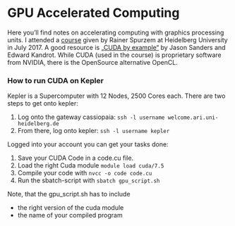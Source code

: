 # GPU Accelerated Computing

Here you’ll find notes on accelerating computing with graphics processing units. I attended a [course](http://wwwstaff.ari.uni-heidelberg.de/mitarbeiter/spurzem/lehre/SS17/cuda/cuda.php.en) given by Rainer Spurzem at Heidelberg University in July 2017. A good resource is [„CUDA by example“](https://developer.nvidia.com/cuda-example) by Jason Sanders and Edward Kandrot. While CUDA (used in the course) is proprietary software from NVIDIA, there is the OpenSource alternative OpenCL. 

### How to run CUDA on Kepler

Kepler is a Supercomputer with 12 Nodes, 2500 Cores each. 
There are two steps to get onto kepler:
1. Log onto the gateway cassiopaia: `ssh -l username welcome.ari.uni-heidelberg.de`
2. From there, log onto kepler: `ssh -l username kepler`

Logged into your account you can get your tasks done: 
1. Save your CUDA Code in a code.cu file.
2. Load the right Cuda module `module load cuda/7.5`
3. Compile your code with `nvcc -o code code.cu`
4. Run the sbatch-script with `sbatch gpu_script.sh`

Note, that the gpu_script.sh has to include 
- the right version of the cuda module
- the name of your compiled program
